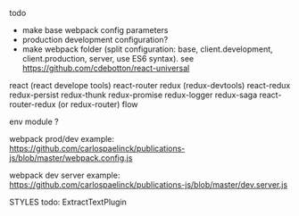 todo
* make base webpack config parameters
* production development configuration?
* make webpack folder (split configuration: base, client.development, client.production, server, use ES6 syntax). see https://github.com/cdebotton/react-universal

react (react develope tools)
react-router
redux (redux-devtools)
react-redux
redux-persist
redux-thunk
redux-promise
redux-logger
redux-saga
react-router-redux (or redux-router)
flow

env module ?

webpack prod/dev example:
https://github.com/carlospaelinck/publications-js/blob/master/webpack.config.js

webpack dev server example:
https://github.com/carlospaelinck/publications-js/blob/master/dev.server.js

STYLES todo:
ExtractTextPlugin
